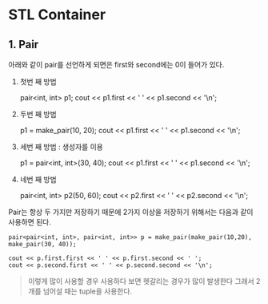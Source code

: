 # STL Container

## 1. Pair

아래와 같이 pair를 선언하게 되면은 first와 second에는 0이 들어가 있다.

1. 첫번 째 방법


    pair<int, int> p1;
    cout << p1.first << ' ' << p1.second << '\n';


2. 두번 째 방법


    p1 = make_pair(10, 20);
    cout << p1.first << ' ' << p1.second << '\n';


3. 세번 째 방법 : 생성자를 이용


    p1 = pair<int, int>(30, 40);
    cout << p1.first << ' ' << p1.second << '\n';


4. 네번 째 방법


    pair<int, int> p2(50, 60);
    cout << p2.first << ' ' << p2.second << '\n';


Pair는 항상 두 가지만 저장하기 때문에 2가지 이상을 저장하기 위해서는 다음과 같이 사용하면 된다.


    pair<pair<int, int>, pair<int, int>> p = make_pair(make_pair(10,20), make_pair(30, 40));

    cout << p.first.first << ' ' << p.first.second << ' ';
    cout << p.second.first << ' ' << p.second.second << '\n';


> 이렇게 많이 사용할 경우 사용하다 보면 헷갈리는 경우가 많이 발생한다 그래서 2개를 넘어설 때는 tuple을 사용한다.
